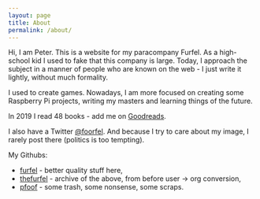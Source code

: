 ```yaml
---
layout: page
title: About
permalink: /about/
---
```


Hi, I am Peter. This is a website for my paracompany Furfel.
As a high-school kid I used to fake that this company is large. Today,
I approach the subject in a manner of people who are known on the
web - I just write it lightly, without much formality.

I used to create games. Nowadays, I am more focused on creating some
Raspberry Pi projects, writing my masters and learning things of the
future.

In 2019 I read 48 books - add me on [Goodreads](https://www.goodreads.com/piotrp94).

I also have a Twitter [@foorfel](https://twitter.com/foorfel).
And because I try to care about my image, I rarely post there (politics is too tempting).

My Githubs:
* [furfel](https://github.com/furfel) - better quality stuff here,
* [thefurfel](https://github.com/thefurfel) - archive of the above, from before user -> org conversion,
* [pfoof](https://github.com/pfoof) - some trash, some nonsense, some scraps.
